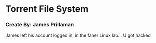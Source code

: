 # Torrent File System
### Create By: James Prillaman
James left his account logged in, in the faner Linux lab... 
U got hacked
